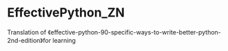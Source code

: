 # EffectivePython_ZN
Translation of 《effective-python-90-specific-ways-to-write-better-python-2nd-edition》for learning
